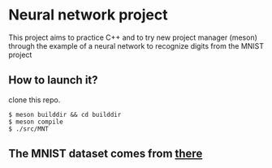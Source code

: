 # Neural network project


This project aims to practice C++ and to try new project manager (meson) through the example of a neural network to recognize digits from the MNIST project

## How to launch it?

clone this repo.

```
$ meson builddir && cd builddir
$ meson compile
$ ./src/MNT
```


## The MNIST dataset comes from [there](http://cis.jhu.edu/~sachin/digit/digit.html)


